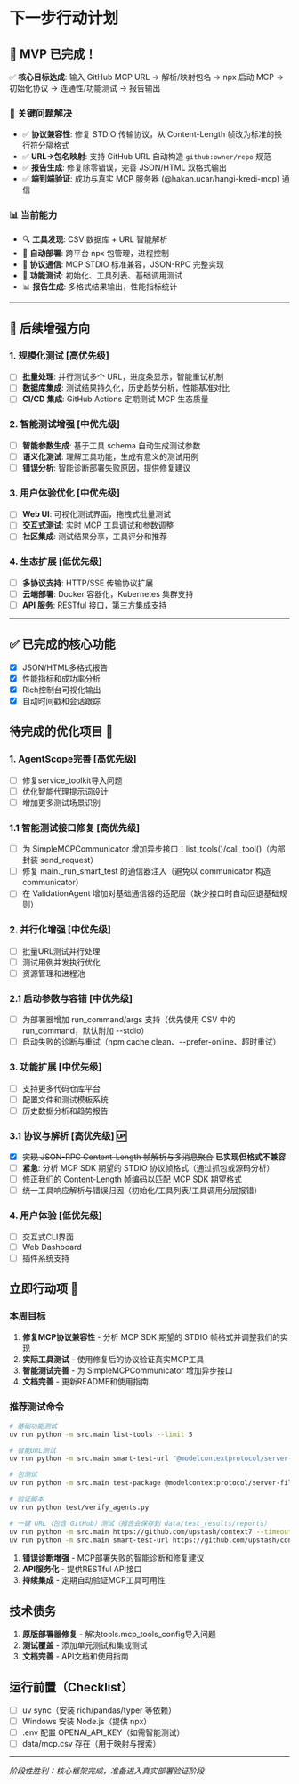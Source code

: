 # 下一步行动计划

## 🎉 MVP 已完成！

✅ **核心目标达成**: 输入 GitHub MCP URL → 解析/映射包名 → npx 启动 MCP → 初始化协议 → 连通性/功能测试 → 报告输出

### 🔧 关键问题解决
- ✅ **协议兼容性**: 修复 STDIO 传输协议，从 Content-Length 帧改为标准的换行符分隔格式
- ✅ **URL→包名映射**: 支持 GitHub URL 自动构造 `github:owner/repo` 规范  
- ✅ **报告生成**: 修复除零错误，完善 JSON/HTML 双格式输出
- ✅ **端到端验证**: 成功与真实 MCP 服务器 (@hakan.ucar/hangi-kredi-mcp) 通信

### 📊 当前能力
- 🔍 **工具发现**: CSV 数据库 + URL 智能解析
- 🚀 **自动部署**: 跨平台 npx 包管理，进程控制
- 📡 **协议通信**: MCP STDIO 标准兼容，JSON-RPC 完整实现  
- 🧪 **功能测试**: 初始化、工具列表、基础调用测试
- 📊 **报告生成**: 多格式结果输出，性能指标统计

---

## 🚀 后续增强方向

### 1. 规模化测试 [高优先级]
- [ ] **批量处理**: 并行测试多个 URL，进度条显示，智能重试机制
- [ ] **数据库集成**: 测试结果持久化，历史趋势分析，性能基准对比
- [ ] **CI/CD 集成**: GitHub Actions 定期测试 MCP 生态质量

### 2. 智能测试增强 [中优先级]  
- [ ] **智能参数生成**: 基于工具 schema 自动生成测试参数
- [ ] **语义化测试**: 理解工具功能，生成有意义的测试用例
- [ ] **错误分析**: 智能诊断部署失败原因，提供修复建议

### 3. 用户体验优化 [中优先级]
- [ ] **Web UI**: 可视化测试界面，拖拽式批量测试
- [ ] **交互式测试**: 实时 MCP 工具调试和参数调整  
- [ ] **社区集成**: 测试结果分享，工具评分和推荐

### 4. 生态扩展 [低优先级]
- [ ] **多协议支持**: HTTP/SSE 传输协议扩展
- [ ] **云端部署**: Docker 容器化，Kubernetes 集群支持
- [ ] **API 服务**: RESTful 接口，第三方集成支持

---

## ✅ 已完成的核心功能
- [x] JSON/HTML多格式报告
- [x] 性能指标和成功率分析
- [x] Rich控制台可视化输出
- [x] 自动时间戳和会话跟踪

## 待完成的优化项目 🔧

### 1. AgentScope完善 [高优先级]
- [ ] 修复service_toolkit导入问题
- [ ] 优化智能代理提示词设计
- [ ] 增加更多测试场景识别

### 1.1 智能测试接口修复 [高优先级]
- [ ] 为 SimpleMCPCommunicator 增加异步接口：list_tools()/call_tool()（内部封装 send_request）
- [ ] 修复 main._run_smart_test 的通信器注入（避免以 communicator 构造 communicator）
- [ ] 在 ValidationAgent 增加对基础通信器的适配层（缺少接口时自动回退基础规则）

### 2. 并行化增强 [中优先级]
- [ ] 批量URL测试并行处理
- [ ] 测试用例并发执行优化
- [ ] 资源管理和进程池

### 2.1 启动参数与容错 [中优先级]
- [ ] 为部署器增加 run_command/args 支持（优先使用 CSV 中的 run_command，默认附加 --stdio）
- [ ] 启动失败的诊断与重试（npm cache clean、--prefer-online、超时重试）

### 3. 功能扩展 [中优先级]
- [ ] 支持更多代码仓库平台
- [ ] 配置文件和测试模板系统
- [ ] 历史数据分析和趋势报告

### 3.1 协议与解析 [高优先级] 🆙
- [x] ~~实现 JSON-RPC Content-Length 帧解析与多消息聚合~~ **已实现但格式不兼容**
- [ ] **紧急**: 分析 MCP SDK 期望的 STDIO 协议帧格式（通过抓包或源码分析）
- [ ] 修正我们的 Content-Length 帧编码以匹配 MCP SDK 期望格式
- [ ] 统一工具响应解析与错误归因（初始化/工具列表/工具调用分层报错）

### 4. 用户体验 [低优先级]
- [ ] 交互式CLI界面
- [ ] Web Dashboard
- [ ] 插件系统支持

## 立即行动项 🚀

### 本周目标
1. **修复MCP协议兼容性** - 分析 MCP SDK 期望的 STDIO 帧格式并调整我们的实现
2. **实际工具测试** - 使用修复后的协议验证真实MCP工具
3. **智能测试完善** - 为 SimpleMCPCommunicator 增加异步接口
4. **文档完善** - 更新README和使用指南

### 推荐测试命令
```bash
# 基础功能测试
uv run python -m src.main list-tools --limit 5

# 智能URL测试
uv run python -m src.main smart-test-url "@modelcontextprotocol/server-filesystem" --timeout 20

# 包测试
uv run python -m src.main test-package @modelcontextprotocol/server-filesystem --smart

# 验证脚本
uv run python test/verify_agents.py

# 一键 URL（包含 GitHub）测试（报告会保存到 data/test_results/reports）
uv run python -m src.main https://github.com/upstash/context7 --timeout 25
uv run python -m src.main smart-test-url https://github.com/upstash/context7 --timeout 25
```
1. **错误诊断增强** - MCP部署失败的智能诊断和修复建议
2. **API服务化** - 提供RESTful API接口
3. **持续集成** - 定期自动验证MCP工具可用性

## 技术债务
1. **原版部署器修复** - 解决tools.mcp_tools_config导入问题
2. **测试覆盖** - 添加单元测试和集成测试
3. **文档完善** - API文档和使用指南

## 运行前置（Checklist）
- [ ] uv sync（安装 rich/pandas/typer 等依赖）
- [ ] Windows 安装 Node.js（提供 npx）
- [ ] .env 配置 OPENAI_API_KEY（如需智能测试）
- [ ] data/mcp.csv 存在（用于映射与搜索）

---
*阶段性胜利：核心框架完成，准备进入真实部署验证阶段*
